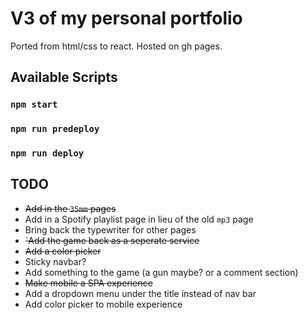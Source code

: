 # V3 of my personal portfolio

Ported from html/css to react. Hosted on gh pages.

## Available Scripts

### `npm start`
### `npm run predeploy`
### `npm run deploy`

## TODO

* ~~Add in the `35mm` pages~~
* Add in a Spotify playlist page in lieu of the old `mp3` page
* Bring back the typewriter for other pages
* ~~`Add the game back as a seperate service~~
* ~~Add a color picker~~
* Sticky navbar?
* Add something to the game (a gun maybe? or a comment section)
* ~~Make mobile a SPA experience~~
* Add a dropdown menu under the title instead of nav bar
* Add color picker to mobile experience

